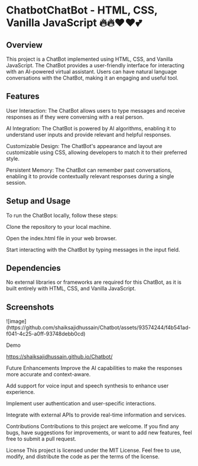 # ChatbotChatBot - HTML, CSS, Vanilla JavaScript 🔥🔥❤️❤️💕
<h2>Overview</h2>
This project is a ChatBot implemented using HTML, CSS, and Vanilla JavaScript. The ChatBot provides a user-friendly interface for interacting with an AI-powered virtual assistant. Users can have natural language conversations with the ChatBot, making it an engaging and useful tool.

<h2>Features</h2>
User Interaction: The ChatBot allows users to type messages and receive responses as if they were conversing with a real person.

AI Integration: The ChatBot is powered by AI algorithms, enabling it to understand user inputs and provide relevant and helpful responses.

Customizable Design: The ChatBot's appearance and layout are customizable using CSS, allowing developers to match it to their preferred style.

Persistent Memory: The ChatBot can remember past conversations, enabling it to provide contextually relevant responses during a single session.

<h2>Setup and Usage</h2>
To run the ChatBot locally, follow these steps:

Clone the repository to your local machine.

Open the index.html file in your web browser.

Start interacting with the ChatBot by typing messages in the input field.

<h2>Dependencies</h2>
No external libraries or frameworks are required for this ChatBot, as it is built entirely with HTML, CSS, and Vanilla JavaScript.

<h2>Screenshots</h2>
![image](https://github.com/shaiksajidhussain/Chatbot/assets/93574244/f4b541ad-f041-4c25-a0ff-93748debb0cd)


Demo

https://shaiksajidhussain.github.io/Chatbot/

Future Enhancements
Improve the AI capabilities to make the responses more accurate and context-aware.

Add support for voice input and speech synthesis to enhance user experience.

Implement user authentication and user-specific interactions.

Integrate with external APIs to provide real-time information and services.

Contributions
Contributions to this project are welcome. If you find any bugs, have suggestions for improvements, or want to add new features, feel free to submit a pull request.

License
This project is licensed under the MIT License. Feel free to use, modify, and distribute the code as per the terms of the license.
